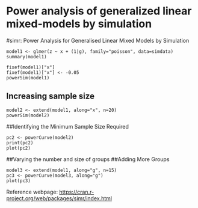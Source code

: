# Power analysis of generalized linear mixed-models by simulation

#simr: Power Analysis for Generalised Linear Mixed Models by Simulation


```library(simr)
model1 <- glmer(z ~ x + (1|g), family="poisson", data=simdata)
summary(model1)
```


```
fixef(model1)["x"]
fixef(model1)["x"] <- -0.05
powerSim(model1)
```

## Increasing sample size

```
model2 <- extend(model1, along="x", n=20)
powerSim(model2)
```

##Identifying the Minimum Sample Size Required
```
pc2 <- powerCurve(model2)
print(pc2)
plot(pc2)
```

##Varying the number and size of groups
##Adding More Groups

```
model3 <- extend(model1, along="g", n=15)
pc3 <- powerCurve(model3, along="g")
plot(pc3)
```


Reference webpage: https://cran.r-project.org/web/packages/simr/index.html

